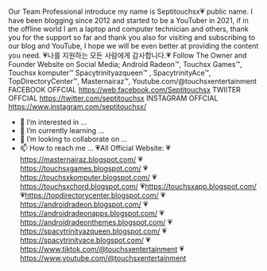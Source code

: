 Our Team Professional
introduce my name is Septitouchsx💗
public name. I have been blogging since 2012 and started to be a YouTuber in 2021, if in the offline world I am a laptop and computer technician and others, thank you for the support so far and thank you also for visiting and subscribing to our blog and YouTube, I hope we will be even better at providing the content you need. 💗나를 지원하는 모든 사람에게 감사합니다.💗
Follow The Owner and Founder Website on Social Media;
Android Radeon™, Touchsx Games™, Touchsx komputer™ Spacytrinityazqueen™ , SpacytrinityAce™, TopDirectoryCenter™, Masternairaz™, Youtube.com/@touchsxentertainment
FACEBOOK OFFCIAL
https://web.facebook.com/Septitouchsx
TWIITER OFFCIAL
https://twitter.com/septitouchsx
INSTAGRAM OFFCIAL
https://www.instagram.com/septitouchsx/
- 👀 I’m interested in ...
- 🌱 I’m currently learning ...
- 💞️ I’m looking to collaborate on ...
- 📫 How to reach me ...
💗All Official Website: 
💗https://masternairaz.blogspot.com/
💗https://touchsxgames.blogspot.com/
💗https://touchsxkomputer.blogspot.com/
💗https://touchsxchord.blogspot.com/
💗https://touchsxapp.blogspot.com/
💗https://topdirectorycenter.blogspot.com/
💗https://androidradeon.blogspot.com/
💗https://androidradeonapps.blogspot.com/
💗https://androidradeonthemes.blogspot.com/
💗https://spacytrinityazqueen.blogspot.com/
💗https://spacytrinityace.blogspot.com/
💗https://www.tiktok.com/@touchsxentertainment
💗https://www.youtube.com/@touchsxentertainment
<!---
touchsxkomputer/touchsxkomputer is a ✨ special ✨ repository because its `README.md` (this file) appears on your GitHub profile.
You can click the Preview link to take a look at your changes.
--->
